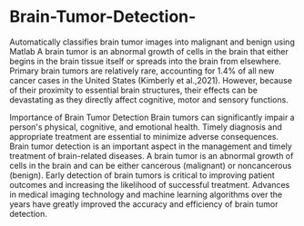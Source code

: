 # Brain-Tumor-Detection-
Automatically classifies brain tumor images into malignant and benign using Matlab
A brain tumor is an abnormal growth of cells in the brain that either begins in the brain tissue
itself or spreads into the brain from elsewhere. Primary brain tumors are relatively rare,
accounting for 1.4% of all new cancer cases in the United States (Kimberly et al.,2021).
However, because of their proximity to essential brain structures, their effects can be devastating
as they directly affect cognitive, motor and sensory functions.

Importance of Brain Tumor Detection
Brain tumors can significantly impair a person's physical, cognitive, and emotional health.
Timely diagnosis and appropriate treatment are essential to minimize adverse consequences.
Brain tumor detection is an important aspect in the management and timely treatment of
brain-related diseases.
A brain tumor is an abnormal growth of cells in the brain and can be either cancerous
(malignant) or noncancerous (benign). Early detection of brain tumors is critical to improving
patient outcomes and increasing the likelihood of successful treatment. Advances in medical
imaging technology and machine learning algorithms over the years have greatly improved the
accuracy and efficiency of brain tumor detection.

